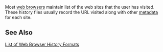 Most [web browsers](Web_Browser "wikilink") maintain list of the web
sites that the user has visited. These history files usually record the
URL visited along with other [metadata](metadata "wikilink") for each
site.

## See Also

[List of Web Browser History
Formats](List_of_Web_Browser_History_Formats "wikilink")